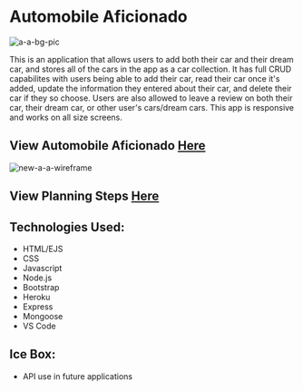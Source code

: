 # Automobile Aficionado 

![a-a-bg-pic](https://user-images.githubusercontent.com/69867050/176549836-b5dc81c9-9733-4836-ae86-db60c7020ee2.jpg)

This is an application that allows users to add both their car and their dream car, and stores all of the cars in the app as a car collection. It has full CRUD capabilites with users being able to add their car, read their car once it's added, update the information they entered about their car, and delete their car if they so choose. Users are also allowed to leave a review on both their car, their dream car, or other user's cars/dream cars. This app is responsive and works on all size screens. 

## View Automobile Aficionado [Here](https://automobile-aficionado.herokuapp.com/)

![new-a-a-wireframe](https://user-images.githubusercontent.com/69867050/176746668-b325443f-5139-4829-9567-8dc5375118be.jpeg)

## View Planning Steps [Here](https://trello.com/b/VBfxoeYM/automobile-aficionado)

## Technologies Used:
- HTML/EJS
- CSS 
- Javascript
- Node.js 
- Bootstrap 
- Heroku 
- Express
- Mongoose 
- VS Code

## Ice Box:
- API use in future applications